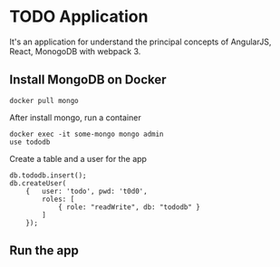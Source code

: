 # TODO Application
It's an application for understand the principal concepts of AngularJS, React, MonogoDB with webpack 3.

## Install MongoDB on Docker

```
docker pull mongo
```

After install mongo, run a container

```
docker exec -it some-mongo mongo admin
use tododb
```

Create a table and a user for the app

```
db.tododb.insert();
db.createUser(
    {   user: 'todo', pwd: 't0d0', 
        roles: [ 
            { role: "readWrite", db: "tododb" } 
        ] 
    });
```

## Run the app

